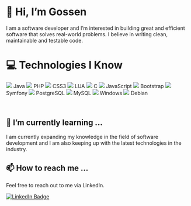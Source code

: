 # 👋 Hi, I’m Gossen

I am a software developer and I’m interested in building great and efficient software that solves real-world problems. I believe in writing clean, maintainable and testable code.

# 💻 Technologies I Know

<img src="https://img.icons8.com/color/48/000000/java.png"/> Java
<img src="https://img.icons8.com/color/48/000000/php-logo.png"/> PHP
<img src="https://img.icons8.com/color/48/000000/css3.png"/> CSS3
<img src="https://img.icons8.com/color/48/000000/lua-logo.png"/> LUA
<img src="https://img.icons8.com/color/48/000000/c-programming.png"/> C
<img src="https://img.icons8.com/color/48/000000/javascript.png"/> JavaScript
<img src="https://img.icons8.com/color/48/000000/bootstrap.png"/> Bootstrap
<img src="https://img.icons8.com/color/48/000000/symfony.png"/> Symfony
<img src="https://img.icons8.com/color/48/000000/postgresql.png"/> PostgreSQL
<img src="https://img.icons8.com/color/48/000000/mysql-logo.png"/> MySQL
<img src="https://img.icons8.com/color/48/000000/windows8.png"/> Windows
<img src="https://img.icons8.com/color/48/000000/debian.png"/> Debian

<br>

## 🌱 I’m currently learning ...

I am currently expanding my knowledge in the field of software development and I am also keeping up with the latest technologies in the industry.

## 📫 How to reach me ...

Feel free to reach out to me via LinkedIn.

[![LinkedIn Badge](https://img.shields.io/badge/-LinkedIn-black.svg?style=flat-square&logo=linkedin&colorB=555)](https://linkedin.com/in/mamadousaliou-bah)

